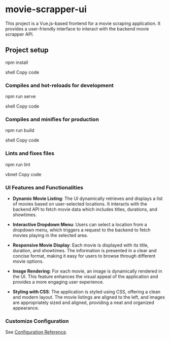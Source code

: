 # movie-scrapper-ui

This project is a Vue.js-based frontend for a movie scraping application. It provides a user-friendly interface to interact with the backend movie scrapper API.

## Project setup
npm install

shell
Copy code

### Compiles and hot-reloads for development
npm run serve

shell
Copy code

### Compiles and minifies for production
npm run build

shell
Copy code

### Lints and fixes files
npm run lint

vbnet
Copy code

### UI Features and Functionalities

- **Dynamic Movie Listing**: The UI dynamically retrieves and displays a list of movies based on user-selected locations. It interacts with the backend API to fetch movie data which includes titles, durations, and showtimes.

- **Interactive Dropdown Menu**: Users can select a location from a dropdown menu, which triggers a request to the backend to fetch movies playing in the selected area.

- **Responsive Movie Display**: Each movie is displayed with its title, duration, and showtimes. The information is presented in a clear and concise format, making it easy for users to browse through different movie options.

- **Image Rendering**: For each movie, an image is dynamically rendered in the UI. This feature enhances the visual appeal of the application and provides a more engaging user experience.

- **Styling with CSS**: The application is styled using CSS, offering a clean and modern layout. The movie listings are aligned to the left, and images are appropriately sized and aligned, providing a neat and organized appearance.

### Customize Configuration
See [Configuration Reference](https://cli.vuejs.org/config/).
